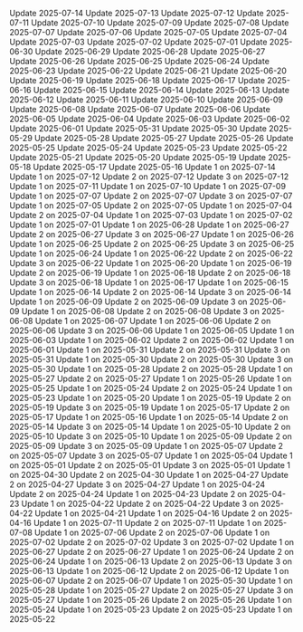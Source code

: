 Update 2025-07-14
Update 2025-07-13
Update 2025-07-12
Update 2025-07-11
Update 2025-07-10
Update 2025-07-09
Update 2025-07-08
Update 2025-07-07
Update 2025-07-06
Update 2025-07-05
Update 2025-07-04
Update 2025-07-03
Update 2025-07-02
Update 2025-07-01
Update 2025-06-30
Update 2025-06-29
Update 2025-06-28
Update 2025-06-27
Update 2025-06-26
Update 2025-06-25
Update 2025-06-24
Update 2025-06-23
Update 2025-06-22
Update 2025-06-21
Update 2025-06-20
Update 2025-06-19
Update 2025-06-18
Update 2025-06-17
Update 2025-06-16
Update 2025-06-15
Update 2025-06-14
Update 2025-06-13
Update 2025-06-12
Update 2025-06-11
Update 2025-06-10
Update 2025-06-09
Update 2025-06-08
Update 2025-06-07
Update 2025-06-06
Update 2025-06-05
Update 2025-06-04
Update 2025-06-03
Update 2025-06-02
Update 2025-06-01
Update 2025-05-31
Update 2025-05-30
Update 2025-05-29
Update 2025-05-28
Update 2025-05-27
Update 2025-05-26
Update 2025-05-25
Update 2025-05-24
Update 2025-05-23
Update 2025-05-22
Update 2025-05-21
Update 2025-05-20
Update 2025-05-19
Update 2025-05-18
Update 2025-05-17
Update 2025-05-16
Update 1 on 2025-07-14
Update 1 on 2025-07-12
Update 2 on 2025-07-12
Update 3 on 2025-07-12
Update 1 on 2025-07-11
Update 1 on 2025-07-10
Update 1 on 2025-07-09
Update 1 on 2025-07-07
Update 2 on 2025-07-07
Update 3 on 2025-07-07
Update 1 on 2025-07-05
Update 2 on 2025-07-05
Update 1 on 2025-07-04
Update 2 on 2025-07-04
Update 1 on 2025-07-03
Update 1 on 2025-07-02
Update 1 on 2025-07-01
Update 1 on 2025-06-28
Update 1 on 2025-06-27
Update 2 on 2025-06-27
Update 3 on 2025-06-27
Update 1 on 2025-06-26
Update 1 on 2025-06-25
Update 2 on 2025-06-25
Update 3 on 2025-06-25
Update 1 on 2025-06-24
Update 1 on 2025-06-22
Update 2 on 2025-06-22
Update 3 on 2025-06-22
Update 1 on 2025-06-20
Update 1 on 2025-06-19
Update 2 on 2025-06-19
Update 1 on 2025-06-18
Update 2 on 2025-06-18
Update 3 on 2025-06-18
Update 1 on 2025-06-17
Update 1 on 2025-06-15
Update 1 on 2025-06-14
Update 2 on 2025-06-14
Update 3 on 2025-06-14
Update 1 on 2025-06-09
Update 2 on 2025-06-09
Update 3 on 2025-06-09
Update 1 on 2025-06-08
Update 2 on 2025-06-08
Update 3 on 2025-06-08
Update 1 on 2025-06-07
Update 1 on 2025-06-06
Update 2 on 2025-06-06
Update 3 on 2025-06-06
Update 1 on 2025-06-05
Update 1 on 2025-06-03
Update 1 on 2025-06-02
Update 2 on 2025-06-02
Update 1 on 2025-06-01
Update 1 on 2025-05-31
Update 2 on 2025-05-31
Update 3 on 2025-05-31
Update 1 on 2025-05-30
Update 2 on 2025-05-30
Update 3 on 2025-05-30
Update 1 on 2025-05-28
Update 2 on 2025-05-28
Update 1 on 2025-05-27
Update 2 on 2025-05-27
Update 1 on 2025-05-26
Update 1 on 2025-05-25
Update 1 on 2025-05-24
Update 2 on 2025-05-24
Update 1 on 2025-05-23
Update 1 on 2025-05-20
Update 1 on 2025-05-19
Update 2 on 2025-05-19
Update 3 on 2025-05-19
Update 1 on 2025-05-17
Update 2 on 2025-05-17
Update 1 on 2025-05-16
Update 1 on 2025-05-14
Update 2 on 2025-05-14
Update 3 on 2025-05-14
Update 1 on 2025-05-10
Update 2 on 2025-05-10
Update 3 on 2025-05-10
Update 1 on 2025-05-09
Update 2 on 2025-05-09
Update 3 on 2025-05-09
Update 1 on 2025-05-07
Update 2 on 2025-05-07
Update 3 on 2025-05-07
Update 1 on 2025-05-04
Update 1 on 2025-05-01
Update 2 on 2025-05-01
Update 3 on 2025-05-01
Update 1 on 2025-04-30
Update 2 on 2025-04-30
Update 1 on 2025-04-27
Update 2 on 2025-04-27
Update 3 on 2025-04-27
Update 1 on 2025-04-24
Update 2 on 2025-04-24
Update 1 on 2025-04-23
Update 2 on 2025-04-23
Update 1 on 2025-04-22
Update 2 on 2025-04-22
Update 3 on 2025-04-22
Update 1 on 2025-04-21
Update 1 on 2025-04-16
Update 2 on 2025-04-16
Update 1 on 2025-07-11
Update 2 on 2025-07-11
Update 1 on 2025-07-08
Update 1 on 2025-07-06
Update 2 on 2025-07-06
Update 1 on 2025-07-02
Update 2 on 2025-07-02
Update 3 on 2025-07-02
Update 1 on 2025-06-27
Update 2 on 2025-06-27
Update 1 on 2025-06-24
Update 2 on 2025-06-24
Update 1 on 2025-06-13
Update 2 on 2025-06-13
Update 3 on 2025-06-13
Update 1 on 2025-06-12
Update 2 on 2025-06-12
Update 1 on 2025-06-07
Update 2 on 2025-06-07
Update 1 on 2025-05-30
Update 1 on 2025-05-28
Update 1 on 2025-05-27
Update 2 on 2025-05-27
Update 3 on 2025-05-27
Update 1 on 2025-05-26
Update 2 on 2025-05-26
Update 1 on 2025-05-24
Update 1 on 2025-05-23
Update 2 on 2025-05-23
Update 1 on 2025-05-22
